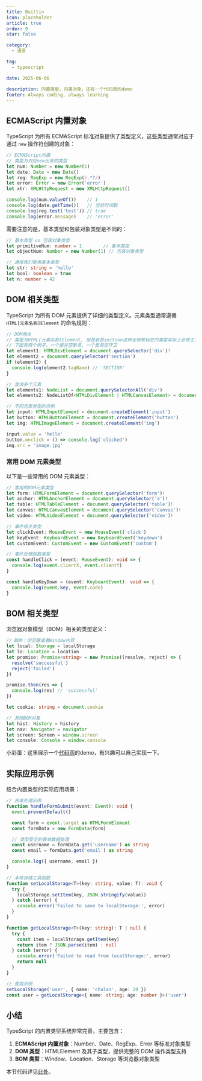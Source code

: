 ```yaml
---
title: Builtin
icon: placeholder
article: true
order: 9
star: false

category:
  - 语言

tag:
  - typescript

date: 2025-06-06

description: 内置类型，内置对象，还有一个代码雨的demo
footer: Always coding, always learning
---
```


<!-- more -->

## ECMAScript 内置对象

TypeScript 为所有 ECMAScript 标准对象提供了类型定义，这些类型通常对应于通过 `new` 操作符创建的对象：

```typescript
// ECMAScript内置
// 类型为对应new出来的类型
let num: Number = new Number(1)
let date: Date = new Date()
let reg: RegExp = new RegExp(/.*?/)
let error: Error = new Error('error')
let xhr: XMLHttpRequest = new XMLHttpRequest()

console.log(num.valueOf())    // 1
console.log(date.getTime())   // 当前时间戳
console.log(reg.test('test')) // true
console.log(error.message)    // 'error'
```

需要注意的是，基本类型和包装对象类型是不同的：

```typescript
// 基本类型 vs 包装对象类型
let primitiveNum: number = 1        // 基本类型
let objectNum: Number = new Number(1) // 包装对象类型

// 通常我们使用基本类型
let str: string = 'hello'
let bool: boolean = true
let n: number = 42
```

## DOM 相关类型

TypeScript 为所有 DOM 元素提供了详细的类型定义。元素类型通常遵循 `HTML[元素名称]Element` 的命名规则：

```typescript
// DOM相关
// 类型为HTML(元素名称)Element, 但是若是section这种无特殊标签的类型实际上会修正为HTMLElement
// 下面有两个例子，一个是非空断言，一个是类型守卫
let element1: HTMLDivElement = document.querySelector('div')!
let element2 = document.querySelector('section')
if (element2) {
  console.log(element2.tagName) // 'SECTION'
}

// 查询多个元素
let elements1: NodeList = document.querySelectorAll('div')
let elements2: NodeListOf<HTMLDivElement | HTMLCanvasElement> = document.querySelectorAll('div,canvas')

// 不同元素类型的示例
let input: HTMLInputElement = document.createElement('input')
let button: HTMLButtonElement = document.createElement('button')
let img: HTMLImageElement = document.createElement('img')

input.value = 'hello'
button.onclick = () => console.log('clicked')
img.src = 'image.jpg'
```

### 常用 DOM 元素类型

以下是一些常用的 DOM 元素类型：

```typescript
// 常用的DOM元素类型
let form: HTMLFormElement = document.querySelector('form')!
let anchor: HTMLAnchorElement = document.querySelector('a')!
let table: HTMLTableElement = document.querySelector('table')!
let canvas: HTMLCanvasElement = document.querySelector('canvas')!
let video: HTMLVideoElement = document.querySelector('video')!

// 事件相关类型
let clickEvent: MouseEvent = new MouseEvent('click')
let keyEvent: KeyboardEvent = new KeyboardEvent('keydown')
let customEvent: CustomEvent = new CustomEvent('custom')

// 事件处理函数类型
const handleClick = (event: MouseEvent): void => {
  console.log(event.clientX, event.clientY)
}

const handleKeyDown = (event: KeyboardEvent): void => {
  console.log(event.key, event.code)
}
```

## BOM 相关类型

浏览器对象模型（BOM）相关的类型定义：

```typescript
// BOM：浏览器或者Window内容
let local: Storage = localStorage
let lo: Location = location
let promise: Promise<string> = new Promise((resolve, reject) => {
  resolve('successful')
  reject('failed')
})

promise.then(res => {
  console.log(res) // 'successful'
})

let cookie: string = document.cookie

// 其他BOM对象
let hist: History = history
let nav: Navigator = navigator
let screen: Screen = window.screen
let console: Console = window.console
```

小彩蛋：这里展示一个[代码雨](http://39.105.13.0:50000/coderain.html)的demo，有兴趣可以自己实现一下。


## 实际应用示例

结合内置类型的实际应用场景：

```typescript
// 表单处理示例
function handleFormSubmit(event: Event): void {
  event.preventDefault()

  const form = event.target as HTMLFormElement
  const formData = new FormData(form)

  // 类型安全的表单数据处理
  const username = formData.get('username') as string
  const email = formData.get('email') as string

  console.log({ username, email })
}

// 本地存储工具函数
function setLocalStorage<T>(key: string, value: T): void {
  try {
    localStorage.setItem(key, JSON.stringify(value))
  } catch (error) {
    console.error('Failed to save to localStorage:', error)
  }
}

function getLocalStorage<T>(key: string): T | null {
  try {
    const item = localStorage.getItem(key)
    return item ? JSON.parse(item) : null
  } catch (error) {
    console.error('Failed to read from localStorage:', error)
    return null
  }
}

// 使用示例
setLocalStorage('user', { name: 'chulan', age: 20 })
const user = getLocalStorage<{ name: string; age: number }>('user')
```

## 小结

TypeScript 的内置类型系统非常完善，主要包含：

1. **ECMAScript 内置对象**：Number、Date、RegExp、Error 等标准对象类型
2. **DOM 类型**：HTMLElement 及其子类型，提供完整的 DOM 操作类型支持
3. **BOM 类型**：Window、Location、Storage 等浏览器对象类型

本节代码详见[此处](https://github.com/KBchulan/ClBlogs-Src/blob/main/blogs-main/typescript/09-builtin/index.ts)。
